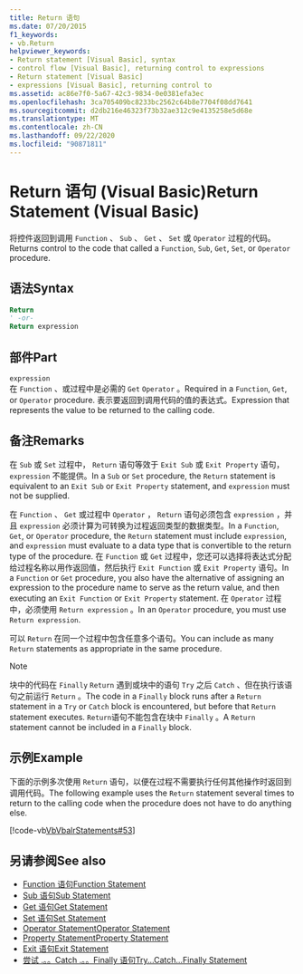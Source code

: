 ```yaml
---
title: Return 语句
ms.date: 07/20/2015
f1_keywords:
- vb.Return
helpviewer_keywords:
- Return statement [Visual Basic], syntax
- control flow [Visual Basic], returning control to expressions
- Return statement [Visual Basic]
- expressions [Visual Basic], returning control to
ms.assetid: ac86e7f0-5a67-42c3-9834-0e0381efa3ec
ms.openlocfilehash: 3ca705409bc8233bc2562c64b8e7704f08dd7641
ms.sourcegitcommit: d2db216e46323f73b32ae312c9e4135258e5d68e
ms.translationtype: MT
ms.contentlocale: zh-CN
ms.lasthandoff: 09/22/2020
ms.locfileid: "90871811"
---
```

# <a name="return-statement-visual-basic"></a><span data-ttu-id="9cf86-102">Return 语句 (Visual Basic)</span><span class="sxs-lookup"><span data-stu-id="9cf86-102">Return Statement (Visual Basic)</span></span>

<span data-ttu-id="9cf86-103">将控件返回到调用 `Function` 、 `Sub` 、 `Get` 、 `Set` 或 `Operator` 过程的代码。</span><span class="sxs-lookup"><span data-stu-id="9cf86-103">Returns control to the code that called a `Function`, `Sub`, `Get`, `Set`, or `Operator` procedure.</span></span>  
  
## <a name="syntax"></a><span data-ttu-id="9cf86-104">语法</span><span class="sxs-lookup"><span data-stu-id="9cf86-104">Syntax</span></span>  
  
```vb  
Return  
' -or-  
Return expression  
```  
  
## <a name="part"></a><span data-ttu-id="9cf86-105">部件</span><span class="sxs-lookup"><span data-stu-id="9cf86-105">Part</span></span>  

 `expression`  
 <span data-ttu-id="9cf86-106">在 `Function` 、或过程中是必需的 `Get` `Operator` 。</span><span class="sxs-lookup"><span data-stu-id="9cf86-106">Required in a `Function`, `Get`, or `Operator` procedure.</span></span> <span data-ttu-id="9cf86-107">表示要返回到调用代码的值的表达式。</span><span class="sxs-lookup"><span data-stu-id="9cf86-107">Expression that represents the value to be returned to the calling code.</span></span>  
  
## <a name="remarks"></a><span data-ttu-id="9cf86-108">备注</span><span class="sxs-lookup"><span data-stu-id="9cf86-108">Remarks</span></span>  

 <span data-ttu-id="9cf86-109">在 `Sub` 或 `Set` 过程中， `Return` 语句等效于 `Exit Sub` 或 `Exit Property` 语句， `expression` 不能提供。</span><span class="sxs-lookup"><span data-stu-id="9cf86-109">In a `Sub` or `Set` procedure, the `Return` statement is equivalent to an `Exit Sub` or `Exit Property` statement, and `expression` must not be supplied.</span></span>  
  
 <span data-ttu-id="9cf86-110">在 `Function` 、 `Get` 或过程中 `Operator` ， `Return` 语句必须包含 `expression` ，并且 `expression` 必须计算为可转换为过程返回类型的数据类型。</span><span class="sxs-lookup"><span data-stu-id="9cf86-110">In a `Function`, `Get`, or `Operator` procedure, the `Return` statement must include `expression`, and `expression` must evaluate to a data type that is convertible to the return type of the procedure.</span></span> <span data-ttu-id="9cf86-111">在 `Function` 或 `Get` 过程中，您还可以选择将表达式分配给过程名称以用作返回值，然后执行 `Exit Function` 或 `Exit Property` 语句。</span><span class="sxs-lookup"><span data-stu-id="9cf86-111">In a `Function` or `Get` procedure, you also have the alternative of assigning an expression to the procedure name to serve as the return value, and then executing an `Exit Function` or `Exit Property` statement.</span></span> <span data-ttu-id="9cf86-112">在 `Operator` 过程中，必须使用 `Return expression` 。</span><span class="sxs-lookup"><span data-stu-id="9cf86-112">In an `Operator` procedure, you must use `Return expression`.</span></span>  
  
 <span data-ttu-id="9cf86-113">可以 `Return` 在同一个过程中包含任意多个语句。</span><span class="sxs-lookup"><span data-stu-id="9cf86-113">You can include as many `Return` statements as appropriate in the same procedure.</span></span>  
  
> [!NOTE]
> <span data-ttu-id="9cf86-114">块中的代码在 `Finally` `Return` 遇到或块中的语句 `Try` 之后 `Catch` 、但在执行该语句之前运行 `Return` 。</span><span class="sxs-lookup"><span data-stu-id="9cf86-114">The code in a `Finally` block runs after a `Return` statement in a `Try` or `Catch` block is encountered, but before that `Return` statement executes.</span></span> <span data-ttu-id="9cf86-115">`Return`语句不能包含在块中 `Finally` 。</span><span class="sxs-lookup"><span data-stu-id="9cf86-115">A `Return` statement cannot be included in a `Finally` block.</span></span>  
  
## <a name="example"></a><span data-ttu-id="9cf86-116">示例</span><span class="sxs-lookup"><span data-stu-id="9cf86-116">Example</span></span>  

 <span data-ttu-id="9cf86-117">下面的示例多次使用 `Return` 语句，以便在过程不需要执行任何其他操作时返回到调用代码。</span><span class="sxs-lookup"><span data-stu-id="9cf86-117">The following example uses the `Return` statement several times to return to the calling code when the procedure does not have to do anything else.</span></span>  
  
 [!code-vb[VbVbalrStatements#53](~/samples/snippets/visualbasic/VS_Snippets_VBCSharp/VbVbalrStatements/VB/Class1.vb#53)]  
  
## <a name="see-also"></a><span data-ttu-id="9cf86-118">另请参阅</span><span class="sxs-lookup"><span data-stu-id="9cf86-118">See also</span></span>

- [<span data-ttu-id="9cf86-119">Function 语句</span><span class="sxs-lookup"><span data-stu-id="9cf86-119">Function Statement</span></span>](function-statement.md)
- [<span data-ttu-id="9cf86-120">Sub 语句</span><span class="sxs-lookup"><span data-stu-id="9cf86-120">Sub Statement</span></span>](sub-statement.md)
- [<span data-ttu-id="9cf86-121">Get 语句</span><span class="sxs-lookup"><span data-stu-id="9cf86-121">Get Statement</span></span>](get-statement.md)
- [<span data-ttu-id="9cf86-122">Set 语句</span><span class="sxs-lookup"><span data-stu-id="9cf86-122">Set Statement</span></span>](set-statement.md)
- [<span data-ttu-id="9cf86-123">Operator Statement</span><span class="sxs-lookup"><span data-stu-id="9cf86-123">Operator Statement</span></span>](operator-statement.md)
- [<span data-ttu-id="9cf86-124">Property Statement</span><span class="sxs-lookup"><span data-stu-id="9cf86-124">Property Statement</span></span>](property-statement.md)
- [<span data-ttu-id="9cf86-125">Exit 语句</span><span class="sxs-lookup"><span data-stu-id="9cf86-125">Exit Statement</span></span>](exit-statement.md)
- [<span data-ttu-id="9cf86-126">尝试 .。。Catch .。。Finally 语句</span><span class="sxs-lookup"><span data-stu-id="9cf86-126">Try...Catch...Finally Statement</span></span>](try-catch-finally-statement.md)
